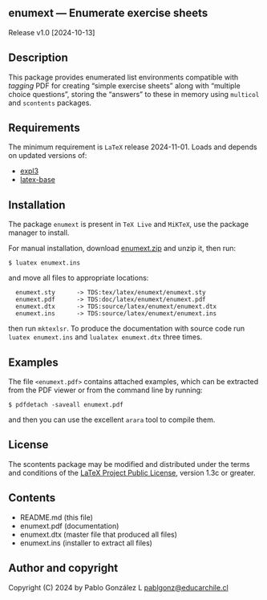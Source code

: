 ## enumext — Enumerate exercise sheets

Release v1.0 \[2024-10-13\]

## Description

This package provides enumerated list environments compatible with
_tagging_ PDF for creating “simple exercise sheets” along with
“multiple choice questions”, storing the “answers” to these in memory
using `multicol` and `scontents` packages.

## Requirements

The minimum requirement is `LaTeX` release 2024-11-01. Loads and depends
on updated versions of:

- [expl3](https://ctan.org/pkg/expl3)
- [latex-base](https://www.ctan.org/pkg/latex-base)

## Installation

The package `enumext` is present in `TeX Live` and `MiKTeX`, use the
package manager to install.

For manual installation, download [enumext.zip](http://mirrors.ctan.org/macros/latex/contrib/enumext.zip) and unzip it,
then run:

```
$ luatex enumext.ins
```

and move all files to appropriate locations:

```
  enumext.sty      -> TDS:tex/latex/enumext/enumext.sty
  enumext.pdf      -> TDS:doc/latex/enumext/enumext.pdf
  enumext.dtx      -> TDS:source/latex/enumext/enumext.dtx
  enumext.ins      -> TDS:source/latex/enumext/enumext.ins
```

then run `mktexlsr`. To produce the documentation with source code run `luatex enumext.ins` and
`lualatex enumext.dtx` three times.

## Examples

The file <code>&lt;enumext.pdf&gt;</code> contains attached examples, which can be extracted
from the PDF viewer or from the command line by running:

```
$ pdfdetach -saveall enumext.pdf
```

and then you can use the excellent `arara` tool to compile them.

## License

The scontents package may be modified and distributed under the terms and
conditions of the [LaTeX Project Public License](https://www.latex-project.org/lppl/), version 1.3c or greater.

## Contents

- README.md (this file)
- enumext.pdf  (documentation)
- enumext.dtx  (master file that produced all files)
- enumext.ins  (installer to extract all files)

## Author and copyright

Copyright (C) 2024 by Pablo González L <pablgonz@educarchile.cl>
